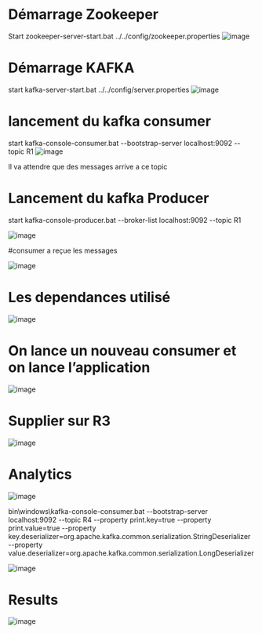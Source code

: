 # Démarrage Zookeeper 
Start zookeeper-server-start.bat ../../config/zookeeper.properties
![image](https://user-images.githubusercontent.com/57690392/213173692-12fa0b19-5052-4132-9d23-e19a3cc8c82a.png)

 
# Démarrage KAFKA
start kafka-server-start.bat ../../config/server.properties
![image](https://user-images.githubusercontent.com/57690392/213173795-6c988b4f-a6e8-433f-9edb-997096192867.png)

# lancement du kafka consumer 
start kafka-console-consumer.bat --bootstrap-server localhost:9092 --topic R1
 ![image](https://user-images.githubusercontent.com/57690392/213173840-f6a33db4-81dd-4d37-b6aa-c741ca95d86e.png)

Il va attendre que des messages arrive a ce topic 

# Lancement du kafka Producer 
start kafka-console-producer.bat --broker-list localhost:9092 --topic R1

![image](https://user-images.githubusercontent.com/57690392/213173865-a3147477-19db-45d9-9551-eea684577a91.png)

#consumer a reçue les messages

 ![image](https://user-images.githubusercontent.com/57690392/213173914-e95f00fa-8fc7-4221-b6ef-acf412441237.png)



# Les dependances utilisé 
 
![image](https://user-images.githubusercontent.com/57690392/213173945-033b95f2-9d96-43aa-a1bf-1a8058d3acb7.png)



# On lance un nouveau consumer et on lance l’application
 ![image](https://user-images.githubusercontent.com/57690392/213173989-5bf3698c-af81-42d0-981f-0f3ded2c83ac.png)

# Supplier sur R3
 
 ![image](https://user-images.githubusercontent.com/57690392/213174036-149f181e-9d3a-4f41-823e-794ca581b330.png)

# Analytics 
![image](https://user-images.githubusercontent.com/57690392/213174081-5ab5f73a-257e-42c1-b227-d824a5964b83.png)

bin\windows\kafka-console-consumer.bat --bootstrap-server localhost:9092 --topic R4 --property print.key=true --property print.value=true --property key.deserializer=org.apache.kafka.common.serialization.StringDeserializer --property value.deserializer=org.apache.kafka.common.serialization.LongDeserializer
 
 ![image](https://user-images.githubusercontent.com/57690392/213174183-bb13ac63-a91d-4a9a-9df7-cdf55fdac66b.png)

# Results
![image](https://user-images.githubusercontent.com/57690392/213174360-530c05f3-4ffe-4e9c-a104-83bc2e4c52a2.png)

